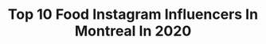 ---
title: Top 10 Food Instagram Influencers In Montreal In 2020
description: >-
  Find top food Instagram influencers in Montreal in 2020. Most popular hashtags: #montreal #mtlblogger #tastemontreal #mtlblog.
platform: Instagram
profiles:
  - username: "carlarsenault"
    fullname: >-
      Carl is cooking
    location: "Canada"
    followers: 162533
    engagement: 808
    commentsToLikes: 0.009500
    id: ck8wf2frnf0n10j78gw2azle0
    verified: true
    hashtags: "#souvenir, #hydrodipping, #sealovers, #heartchallenge"
  - username: "harleyplays"
    fullname: >-
      Harley Morenstein
    location: "Canada"
    followers: 512564
    engagement: 162
    commentsToLikes: 0.028682
    id: ck5zok6dkqqd50i14erujlbde
    verified: true
    hashtags: "#marybrowns, #ad, #riseofskywalkerto, #crashteamracing"
  - username: "tastemontreal"
    fullname: >-
      TasteMontreal
    location: "Canada"
    followers: 153334
    engagement: 148
    commentsToLikes: 0.015310
    id: ck14i8g66e5ul0i19x21yljmj
    verified: true
    hashtags: "#tastemontreal"
  - username: "fulltimefoooodie"
    fullname: >-
      Nath | Montreal Food Blogger
    location: "Canada"
    followers: 11505
    engagement: 877
    commentsToLikes: 0.253839
    id: ck0u68j5b18vz0i19tdk9l14t
    verified: false
    hashtags: "#madebyme, #poke, #throwback, #mtlfoodies"
  - username: "the_dailyjules"
    fullname: >-
      Julie Petry
    location: "Canada"
    followers: 7370
    engagement: 762
    commentsToLikes: 0.037861
    id: ck5cey69xlydd0i11vtz2jowg
    verified: false
    hashtags: "#funnykids, #hockeyfam, #familyovereverything, #socialdistancing"
  - username: "mtlspiceitup"
    fullname: >-
      Montreal Spice it up
    location: "Canada"
    followers: 3442
    engagement: 1628
    commentsToLikes: 0.166536
    id: ck0u9tffgamnr0i192jiattus
    verified: false
    hashtags: "#quarantinelife, #downtownmtl, #torontofoodie, #delicious"
  - username: "mystikopoulos"
    fullname: >-
      Mystikopoulos Photography
    location: "Canada"
    followers: 3207
    engagement: 1299
    commentsToLikes: 0.162886
    id: ck5zpvthitg520i143wv1b8f2
    verified: false
    hashtags: "#mystikopoulos, #eventphotographer, #stayhomechallenge, #snowday"
  - username: "yingzge"
    fullname: >-
      yιng ge ❥
    location: "Canada"
    followers: 2996
    engagement: 1446
    commentsToLikes: 0.051782
    id: ck8szdifknzzw0j78rz5dla3a
    verified: false
    hashtags: ""
  - username: "audreybeliveau"
    fullname: >-
      Audrey 🌿.
    location: "Canada"
    followers: 29436
    engagement: 301
    commentsToLikes: 0.048679
    id: ck5zmrplon3na0i1479y9ok0q
    verified: false
    hashtags: "#ad, #siliconefree, #achatlocal, #cidrelacroix"
  - username: "amoula__style"
    fullname: >-
      Amal Lassoued | Lifestyle
    location: "Canada"
    followers: 16652
    engagement: 276
    commentsToLikes: 0.082520
    id: ck0w0z38mgqtm0i19nkz6byk7
    verified: false
    hashtags: "#torontoblogger, #styleinspo, #travelling, #outfitinspo"
---